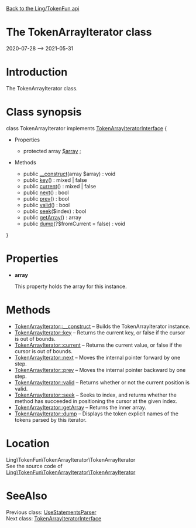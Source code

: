 [Back to the Ling/TokenFun api](https://github.com/lingtalfi/TokenFun/blob/master/doc/api/Ling/TokenFun.md)



The TokenArrayIterator class
================
2020-07-28 --> 2021-05-31






Introduction
============

The TokenArrayIterator class.



Class synopsis
==============


class <span class="pl-k">TokenArrayIterator</span> implements [TokenArrayIteratorInterface](https://github.com/lingtalfi/TokenFun/blob/master/doc/api/Ling/TokenFun/TokenArrayIterator/TokenArrayIteratorInterface.md) {

- Properties
    - protected array [$array](#property-array) ;

- Methods
    - public [__construct](https://github.com/lingtalfi/TokenFun/blob/master/doc/api/Ling/TokenFun/TokenArrayIterator/TokenArrayIterator/__construct.md)(array $array) : void
    - public [key](https://github.com/lingtalfi/TokenFun/blob/master/doc/api/Ling/TokenFun/TokenArrayIterator/TokenArrayIterator/key.md)() : mixed | false
    - public [current](https://github.com/lingtalfi/TokenFun/blob/master/doc/api/Ling/TokenFun/TokenArrayIterator/TokenArrayIterator/current.md)() : mixed | false
    - public [next](https://github.com/lingtalfi/TokenFun/blob/master/doc/api/Ling/TokenFun/TokenArrayIterator/TokenArrayIterator/next.md)() : bool
    - public [prev](https://github.com/lingtalfi/TokenFun/blob/master/doc/api/Ling/TokenFun/TokenArrayIterator/TokenArrayIterator/prev.md)() : bool
    - public [valid](https://github.com/lingtalfi/TokenFun/blob/master/doc/api/Ling/TokenFun/TokenArrayIterator/TokenArrayIterator/valid.md)() : bool
    - public [seek](https://github.com/lingtalfi/TokenFun/blob/master/doc/api/Ling/TokenFun/TokenArrayIterator/TokenArrayIterator/seek.md)($index) : bool
    - public [getArray](https://github.com/lingtalfi/TokenFun/blob/master/doc/api/Ling/TokenFun/TokenArrayIterator/TokenArrayIterator/getArray.md)() : array
    - public [dump](https://github.com/lingtalfi/TokenFun/blob/master/doc/api/Ling/TokenFun/TokenArrayIterator/TokenArrayIterator/dump.md)(?$fromCurrent = false) : void

}




Properties
=============

- <span id="property-array"><b>array</b></span>

    This property holds the array for this instance.
    
    



Methods
==============

- [TokenArrayIterator::__construct](https://github.com/lingtalfi/TokenFun/blob/master/doc/api/Ling/TokenFun/TokenArrayIterator/TokenArrayIterator/__construct.md) &ndash; Builds the TokenArrayIterator instance.
- [TokenArrayIterator::key](https://github.com/lingtalfi/TokenFun/blob/master/doc/api/Ling/TokenFun/TokenArrayIterator/TokenArrayIterator/key.md) &ndash; Returns the current key, or false if the cursor is out of bounds.
- [TokenArrayIterator::current](https://github.com/lingtalfi/TokenFun/blob/master/doc/api/Ling/TokenFun/TokenArrayIterator/TokenArrayIterator/current.md) &ndash; Returns the current value, or false if the cursor is out of bounds.
- [TokenArrayIterator::next](https://github.com/lingtalfi/TokenFun/blob/master/doc/api/Ling/TokenFun/TokenArrayIterator/TokenArrayIterator/next.md) &ndash; Moves the internal pointer forward by one step.
- [TokenArrayIterator::prev](https://github.com/lingtalfi/TokenFun/blob/master/doc/api/Ling/TokenFun/TokenArrayIterator/TokenArrayIterator/prev.md) &ndash; Moves the internal pointer backward by one step.
- [TokenArrayIterator::valid](https://github.com/lingtalfi/TokenFun/blob/master/doc/api/Ling/TokenFun/TokenArrayIterator/TokenArrayIterator/valid.md) &ndash; Returns whether or not the current position is valid.
- [TokenArrayIterator::seek](https://github.com/lingtalfi/TokenFun/blob/master/doc/api/Ling/TokenFun/TokenArrayIterator/TokenArrayIterator/seek.md) &ndash; Seeks to index, and returns whether the method has succeeded in positioning the cursor at the given index.
- [TokenArrayIterator::getArray](https://github.com/lingtalfi/TokenFun/blob/master/doc/api/Ling/TokenFun/TokenArrayIterator/TokenArrayIterator/getArray.md) &ndash; Returns the inner array.
- [TokenArrayIterator::dump](https://github.com/lingtalfi/TokenFun/blob/master/doc/api/Ling/TokenFun/TokenArrayIterator/TokenArrayIterator/dump.md) &ndash; Displays the token explicit names of the tokens parsed by this iterator.





Location
=============
Ling\TokenFun\TokenArrayIterator\TokenArrayIterator<br>
See the source code of [Ling\TokenFun\TokenArrayIterator\TokenArrayIterator](https://github.com/lingtalfi/TokenFun/blob/master/TokenArrayIterator/TokenArrayIterator.php)



SeeAlso
==============
Previous class: [UseStatementsParser](https://github.com/lingtalfi/TokenFun/blob/master/doc/api/Ling/TokenFun/Parser/UseStatementsParser.md)<br>Next class: [TokenArrayIteratorInterface](https://github.com/lingtalfi/TokenFun/blob/master/doc/api/Ling/TokenFun/TokenArrayIterator/TokenArrayIteratorInterface.md)<br>
